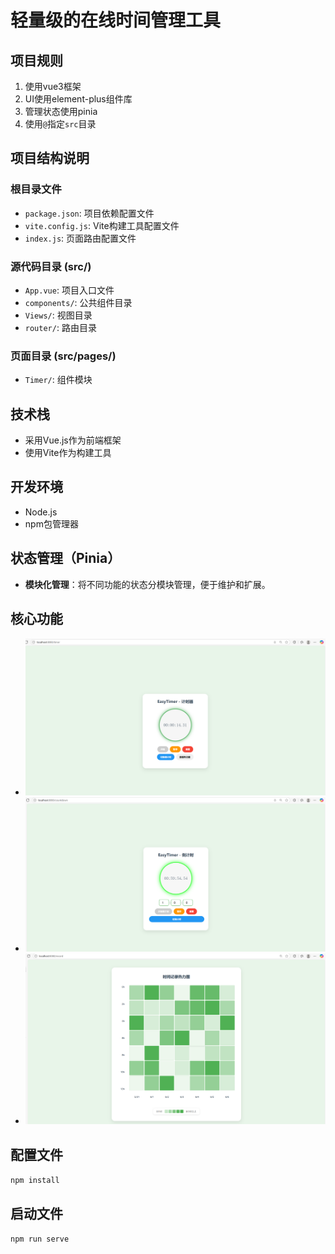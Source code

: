 # 轻量级的在线时间管理工具


## 项目规则
1. 使用vue3框架
2. UI使用element-plus组件库
3. 管理状态使用pinia
6. 使用`@`指定`src`目录

## 项目结构说明

### 根目录文件
- `package.json`: 项目依赖配置文件
- `vite.config.js`: Vite构建工具配置文件
- `index.js`: 页面路由配置文件

### 源代码目录 (src/)
- `App.vue`: 项目入口文件
- `components/`: 公共组件目录
- `Views/`: 视图目录
- `router/`: 路由目录


### 页面目录 (src/pages/)
- `Timer/`: 组件模块

## 技术栈
- 采用Vue.js作为前端框架
- 使用Vite作为构建工具

## 开发环境
- Node.js
- npm包管理器


## 状态管理（Pinia）

* **模块化管理**：将不同功能的状态分模块管理，便于维护和扩展。
  
## 核心功能

- ![计时器](/src/assets/Timer.png)
- ![倒计时](/src/assets/Countdown.png)
- ![日历热力图](/src/assets/Croad.png)

## 配置文件
 `npm install`

## 启动文件
 `npm run serve`
